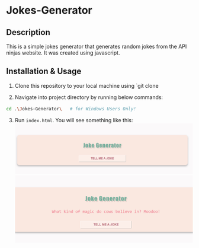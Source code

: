 # Jokes-Generator
## Description
This is a simple jokes generator that generates random jokes from the API ninjas website. It was created using javascript.

## Installation & Usage
1. Clone this repository to your local machine using `git clone 

2. Navigate into project directory by running below commands:   
```bash
cd .\Jokes-Generator\   # for Windows Users Only!
```
3. Run `index.html`. You will see something like this:
![image](./assets/joke.PNG)
![image](./assets/joke1.PNG)


